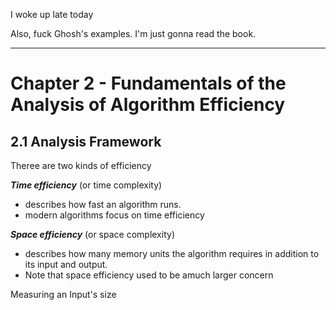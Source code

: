 I woke up late today

Also, fuck Ghosh's examples. I'm just gonna read the book.

---

# Chapter 2 - Fundamentals of the Analysis of Algorithm Efficiency


## 2.1 Analysis Framework

Theree are two kinds of efficiency

***Time efficiency*** (or time complexity)
- describes how fast an algorithm runs.
- modern algorithms focus on time efficiency

***Space efficiency*** (or space complexity)
- describes how many memory units the algorithm requires in addition to its input and output.
- Note that space efficiency used to be amuch larger concern


Measuring an Input's size